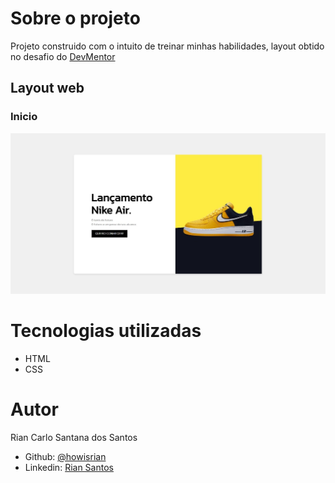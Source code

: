 
# Sobre o projeto


Projeto construido com o intuito de treinar minhas habilidades, layout obtido no desafio do [DevMentor](https://www.devmentor.com.br/challenge/landing-page-tenis-nike)



## Layout web

### Inicio
![Inicio section](.github/Layoutpag.jpeg)


# Tecnologias utilizadas
- HTML
- CSS

# Autor

Rian Carlo Santana dos Santos


- Github: [@howisrian](https://www.github.com/howisrian)
- Linkedin: [Rian Santos](https://www.linkedin.com/in/santos-rian/)
